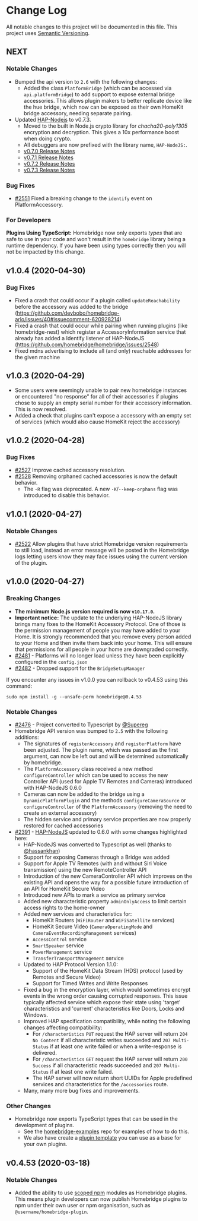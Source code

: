 # Change Log

All notable changes to this project will be documented in this file. This project uses [Semantic Versioning](https://semver.org/).

## NEXT

### Notable Changes

* Bumped the api version to `2.6` with the following changes:
    * Added the class `PlatformBridge` (which can be accessed via `api.platformBridge`) to add support to 
        expose external bridge accessories. This allows plugin makers to better replicate device like the hue bridge,
        which now can be exposed as their own HomeKit bridge accessory, needing separate pairing. 
* Updated [HAP-Nodejs](https://github.com/homebridge/HAP-NodeJS) to v0.7.3.
    * Moved to the built in Node.js crypto library for *chacha20-poly1305* encryption and decryption. This gives a 10x performance boost when doing crypto.
    * All debuggers are now prefixed with the library name, `HAP-NodeJS:`.
    * [v0.7.0 Release Notes](https://github.com/homebridge/HAP-NodeJS/releases/tag/v0.7.0)
    * [v0.7.1 Release Notes](https://github.com/homebridge/HAP-NodeJS/releases/tag/v0.7.1)
    * [v0.7.2 Release Notes](https://github.com/homebridge/HAP-NodeJS/releases/tag/v0.7.2)
    * [v0.7.3 Release Notes](https://github.com/homebridge/HAP-NodeJS/releases/tag/v0.7.3)

### Bug Fixes

* [#2551](https://github.com/homebridge/homebridge/issue/2551) Fixed a breaking change to the `identify` event on PlatformAccessory.

### For Developers

**Plugins Using TypeScript:** Homebridge now only exports *types* that are safe to use in your code and won't result in the `homebridge` library being a runtime dependency. If you have been using types correctly then you will not be impacted by this change.

## v1.0.4 (2020-04-30)

### Bug Fixes

* Fixed a crash that could occur if a plugin called `updateReachability` before the accessory was added to the bridge (https://github.com/devbobo/homebridge-arlo/issues/40#issuecomment-620928214)
* Fixed a crash that could occur while pairing when running plugins (like homebridge-nest) which register a AccessoryInformation service that already has added a Identify listener of HAP-NodeJS (https://github.com/homebridge/homebridge/issues/2548)
* Fixed mdns advertising to include all (and only) reachable addresses for the given machine

## v1.0.3 (2020-04-29)

* Some users were seemingly unable to pair new homebridge instances or encountered "no response" for all of their accessories if plugins chose to supply an empty serial number for their accessory information. This is now resolved.
* Added a check that plugins can't expose a accessory with an empty set of services (which would also cause HomeKit reject the accessory)

## v1.0.2 (2020-04-28)

### Bug Fixes

* [#2527](https://github.com/homebridge/homebridge/pull/2527) Improve cached accessory resolution.
* [#2528](https://github.com/homebridge/homebridge/pull/2528) Removing orphaned cached accessories is now the default behavior.
    * The `-R` flag was deprecated. A new `-K`/`--keep-orphans` flag was introduced to disable this behavior.

## v1.0.1 (2020-04-27)

### Notable Changes

* [#2522](https://github.com/homebridge/homebridge/pull/2522) Allow plugins that have strict Homebridge version requirements to still load, instead an error message will be posted in the Homebridge logs letting users know they may face issues using the current version of the plugin.

## v1.0.0 (2020-04-27)

### Breaking Changes

* **The minimum Node.js version required is now `v10.17.0`.**
* **Important notice:** The update to the underlying HAP-NodeJS library brings many fixes to the HomeKit Accessory Protocol. One of those is the permission management of people you may have added to your Home. It is strongly recommended that you remove every person added to your Home and then invite them back into your home. This will ensure that permissions for all people in your home are downgraded correctly.
* [#2481](https://github.com/homebridge/homebridge/pull/2481) - Platforms will no longer load unless they have been explicitly configured in the `config.json`
* [#2482](https://github.com/homebridge/homebridge/pull/2482) - Dropped support for the `BridgeSetupManager`

If you encounter any issues in v1.0.0 you can rollback to v0.4.53 using this command:

```
sudo npm install -g --unsafe-perm homebridge@0.4.53
```

### Notable Changes

* [#2476](https://github.com/homebridge/homebridge/pull/2476) - Project converted to Typescript by [@Supereg](https://github.com/Supereg)
* Homebridge API version was bumped to `2.5` with the following additions:
    * The signatures of `registerAccessory` and `registerPlatform` have been adjusted. The plugin name, which was passed as the first argument, can now be left out and will be determined automatically by homebridge.
    * The `PlatformAccessory` class received a new method `configureController` which can be used to access the new Controller API (used for Apple TV Remotes and Cameras) introduced with HAP-NodeJS 0.6.0
    * Cameras can now be added to the bridge using a `DynamicPlatformPlugin` and the methods `configureCameraSource` or `configureController` of the `PlatformAccessory` (removing the need to create an external accessory)
    * The hidden service and primary service properties are now properly restored for cached accessories
* [#2391](https://github.com/homebridge/homebridge/pull/2391) - [HAP-NodeJS](https://github.com/homebridge/HAP-NodeJS) 
updated to 0.6.0 with some changes highlighted here:
    * HAP-NodeJS was converted to Typescript as well (thanks to [@hassankhan](https://github.com/hassankhan))
    * Support for exposing Cameras through a Bridge was added
    * Support for Apple TV Remotes (with and without Siri Voice transmission) using the new RemoteController API
    * Introduction of the new CameraController API which improves on the existing API and opens the way for a possible future introduction of an API for HomeKit Secure Video
    * Introduced new APIs to mark a service as primary service
    * Added new characteristic property `adminOnlyAccess` to limit certain access rights to the home-owner
    * Added new services and characteristics for:
        * HomeKit Routers (`WiFiRouter` and `WiFiSatellite` services)
        * HomeKit Secure Video (`CameraOperatingMode` and `CameraEventRecordingManagement` services)
        * `AccessControl` service
        * `SmartSpeaker` service
        * `PowerManagement` service
        * `TransferTransportManagement` service
    * Updated to HAP Protocol Version 1.1.0:
        * Support of the HomeKit Data Stream (HDS) protocol (used by Remotes and Secure Video)
        * Support for Timed Writes and Write Responses
    * Fixed a bug in the encryption layer, which would sometimes encrypt events in the wrong order causing corrupted responses. 
        This issue typically affected service which expose their state using 'target' characteristics 
        and 'current' characteristics like Doors, Locks and Windows.
    * Improved HAP specification compatibility, while noting the following changes affecting compatibility:
        * For `/characteristics` `PUT` request the HAP server will return `204 No Content` if all characteristic writes succeeded and `207 Multi-Status` if at least one write failed or when a write-response is delivered.
        * For `/characteristics` `GET` request the HAP server will return `200 Success` if all characteristic reads  succeeded and `207 Multi-Status` if at least one write failed. 
        * The HAP server will now return short UUIDs for Apple predefined services and characteristics for the `/accessories` route.
    * Many, many more bug fixes and improvements.

### Other Changes

* Homebridge now exports TypeScript types that can be used in the development of plugins.
    * See the [homebridge-examples](https://github.com/homebridge/homebridge-examples) repo for examples of how to do this.
    * We also have create a [plugin template](https://github.com/homebridge/homebridge-plugin-template) you can use as a base for your own plugins.

## v0.4.53 (2020-03-18)

### Notable Changes

* Added the ability to use [scoped npm](https://docs.npmjs.com/using-npm/scope.html) modules as Homebridge plugins. This means plugin developers can now publish Homebridge plugins to npm under their own user or npm organisation, such as `@username/homebridge-plugin`.
